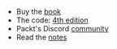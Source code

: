 - Buy the [book](https://rwd.education/#buy)
- The code: [4th edition](https://github.com/benfrain/rwd4/archive/refs/heads/master.zip)
- Packt's Discord [community](https://discord.com/invite/ETZTPmrQFX)
- Read the [notes](https://costineest.github.io/rwd)
